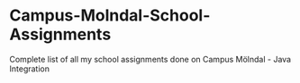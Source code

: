 # Campus-Molndal-School-Assignments
Complete list of all my school assignments done on Campus Mölndal - Java Integration
